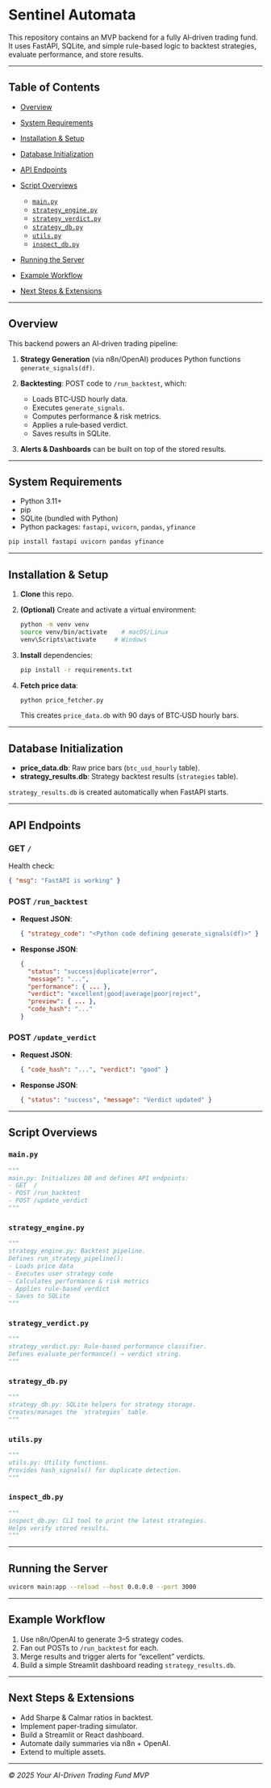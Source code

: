 # Sentinel Automata

This repository contains an MVP backend for a fully AI‑driven trading fund. It uses FastAPI, SQLite, and simple rule-based logic to backtest strategies, evaluate performance, and store results.

---

## Table of Contents

* [Overview](#overview)
* [System Requirements](#system-requirements)
* [Installation & Setup](#installation--setup)
* [Database Initialization](#database-initialization)
* [API Endpoints](#api-endpoints)
* [Script Overviews](#script-overviews)

  * [`main.py`](#mainpy)
  * [`strategy_engine.py`](#strategy_enginepy)
  * [`strategy_verdict.py`](#strategy_verdictpy)
  * [`strategy_db.py`](#strategy_dbpy)
  * [`utils.py`](#utilspy)
  * [`inspect_db.py`](#inspect_dbpy)
* [Running the Server](#running-the-server)
* [Example Workflow](#example-workflow)
* [Next Steps & Extensions](#next-steps--extensions)

---

## Overview

This backend powers an AI‑driven trading pipeline:

1. **Strategy Generation** (via n8n/OpenAI) produces Python functions `generate_signals(df)`.
2. **Backtesting**: POST code to `/run_backtest`, which:

   * Loads BTC‑USD hourly data.
   * Executes `generate_signals`.
   * Computes performance & risk metrics.
   * Applies a rule‑based verdict.
   * Saves results in SQLite.
3. **Alerts & Dashboards** can be built on top of the stored results.

---

## System Requirements

* Python 3.11+
* pip
* SQLite (bundled with Python)
* Python packages: `fastapi`, `uvicorn`, `pandas`, `yfinance`

```bash
pip install fastapi uvicorn pandas yfinance
```

---

## Installation & Setup

1. **Clone** this repo.
2. **(Optional)** Create and activate a virtual environment:

   ```bash
   python -m venv venv
   source venv/bin/activate    # macOS/Linux
   venv\Scripts\activate     # Windows
   ```
3. **Install** dependencies:

   ```bash
   pip install -r requirements.txt
   ```
4. **Fetch price data**:

   ```bash
   python price_fetcher.py
   ```

   This creates `price_data.db` with 90 days of BTC‑USD hourly bars.

---

## Database Initialization

* **price\_data.db**: Raw price bars (`btc_usd_hourly` table).
* **strategy\_results.db**: Strategy backtest results (`strategies` table).

`strategy_results.db` is created automatically when FastAPI starts.

---

## API Endpoints

### GET `/`

Health check:

```json
{ "msg": "FastAPI is working" }
```

### POST `/run_backtest`

* **Request JSON**:

  ```json
  { "strategy_code": "<Python code defining generate_signals(df)>" }
  ```
* **Response JSON**:

  ```json
  {
    "status": "success|duplicate|error",
    "message": "...",
    "performance": { ... },
    "verdict": "excellent|good|average|poor|reject",
    "preview": { ... },
    "code_hash": "..."
  }
  ```

### POST `/update_verdict`

* **Request JSON**:

  ```json
  { "code_hash": "...", "verdict": "good" }
  ```
* **Response JSON**:

  ```json
  { "status": "success", "message": "Verdict updated" }
  ```

---

## Script Overviews

### `main.py`

```python
"""
main.py: Initializes DB and defines API endpoints:
- GET  /
- POST /run_backtest
- POST /update_verdict
"""
```

### `strategy_engine.py`

```python
"""
strategy_engine.py: Backtest pipeline.
Defines run_strategy_pipeline():
- Loads price data
- Executes user strategy code
- Calculates performance & risk metrics
- Applies rule-based verdict
- Saves to SQLite
"""
```

### `strategy_verdict.py`

```python
"""
strategy_verdict.py: Rule-based performance classifier.
Defines evaluate_performance() → verdict string.
"""
```

### `strategy_db.py`

```python
"""
strategy_db.py: SQLite helpers for strategy storage.
Creates/manages the `strategies` table.
"""
```

### `utils.py`

```python
"""
utils.py: Utility functions.
Provides hash_signals() for duplicate detection.
"""
```

### `inspect_db.py`

```python
"""
inspect_db.py: CLI tool to print the latest strategies.
Helps verify stored results.
"""
```

---

## Running the Server

```bash
uvicorn main:app --reload --host 0.0.0.0 --port 3000
```

---

## Example Workflow

1. Use n8n/OpenAI to generate 3–5 strategy codes.
2. Fan out POSTs to `/run_backtest` for each.
3. Merge results and trigger alerts for “excellent” verdicts.
4. Build a simple Streamlit dashboard reading `strategy_results.db`.

---

## Next Steps & Extensions

* Add Sharpe & Calmar ratios in backtest.
* Implement paper-trading simulator.
* Build a Streamlit or React dashboard.
* Automate daily summaries via n8n + OpenAI.
* Extend to multiple assets.

---

*© 2025 Your AI-Driven Trading Fund MVP*

